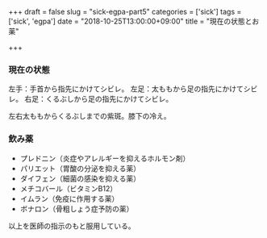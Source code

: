 +++
draft = false
slug = "sick-egpa-part5"
categories = ['sick']
tags = ['sick', 'egpa']
date = "2018-10-25T13:00:00+09:00"
title = "現在の状態とお薬"

+++

### 現在の状態
左手：手首から指先にかけてシビレ。
左足：太ももから足の指先にかけてシビレ。
右足：くるぶしから足の指先にかけてシビレ。

左右太ももからくるぶしまでの紫斑。膝下の冷え。

<!--more-->

### 飲み薬
- プレドニン（炎症やアレルギーを抑えるホルモン剤）  
- パリエット（胃酸の分泌を抑える薬）  
- ダイフェン（細菌の感染を抑える薬）  
- メチコバール（ビタミンB12）  
- イムラン（免疫に作用する薬）  
- ボナロン（骨粗しょう症予防の薬）  

以上を医師の指示のもと服用している。
